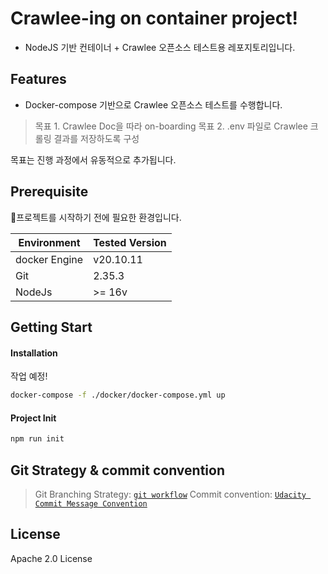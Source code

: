 # Crawlee-ing on container project!

- NodeJS 기반 컨테이너 + Crawlee 오픈소스 테스트용 레포지토리입니다.

## Features

- Docker-compose 기반으로 Crawlee 오픈소스 테스트를 수행합니다.


> 목표 1. Crawlee Doc을 따라 on-boarding
> 목표 2. .env 파일로 Crawlee 크롤링 결과를 저장하도록 구성

목표는 진행 과정에서 유동적으로 추가됩니다.


## Prerequisite

프로젝트를 시작하기 전에 필요한 환경입니다.

| Environment | Tested Version |
| ------ | ------ |
| docker Engine | v20.10.11 |
| Git | 2.35.3 |
| NodeJs | >= 16v |


## Getting Start

#### Installation
작업 예정!

```sh
docker-compose -f ./docker/docker-compose.yml up
```

#### Project Init

```sh
npm run init
```


## Git Strategy & commit convention

> Git Branching Strategy: [`git workflow`](https://git-scm.com/docs/gitworkflows)
> Commit convention: [`Udacity Commit Message Convention`](https://udacity.github.io/git-styleguide/)


## License

Apache 2.0 License

